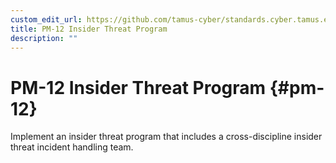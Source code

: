 ```yaml
---
custom_edit_url: https://github.com/tamus-cyber/standards.cyber.tamus.edu/tree/main/content/tamus.edu/TAMUS_profile.xml
title: PM-12 Insider Threat Program
description: ""
---
```


# PM-12 Insider Threat Program {#pm-12}

Implement an insider threat program that includes a cross-discipline insider threat incident handling team.

